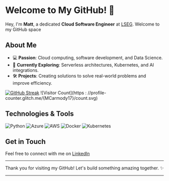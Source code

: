 # Welcome to My GitHub! 🚀

Hey, I'm **Matt**, a dedicated **Cloud Software Engineer** at [LSEG](https://uk.linkedin.com/company/london-stock-exchange-group). Welcome to my GitHub space 

## About Me

- 💻 **Passion**: Cloud computing, software development, and Data Science.
- 🌱 **Currently Exploring**: Serverless architectures, Kubernetes, and AI integrations.
- 🛠️ **Projects**: Creating solutions to solve real-world problems and improve efficiency.

[![GitHub Streak](https://streak-stats.demolab.com/?user=MCarmody17)](https://git.io/streak-stats)
![Visitor Count](https : //profile-counter.glitch.me/{MCarmody17}/count.svg)
## Technologies & Tools

![Python](https://img.shields.io/badge/Python-3776AB?style=for-the-badge&logo=python&logoColor=white)
![Azure](https://img.shields.io/badge/Azure-0078D4?style=for-the-badge&logo=azure-devops&logoColor=white)
![AWS](https://img.shields.io/badge/AWS-232F3E?style=for-the-badge&logo=amazon-aws&logoColor=white)
![Docker](https://img.shields.io/badge/Docker-2496ED?style=for-the-badge&logo=docker&logoColor=white)
![Kubernetes](https://img.shields.io/badge/Kubernetes-326CE5?style=for-the-badge&logo=kubernetes&logoColor=white)

## Get in Touch

Feel free to connect with me on [LinkedIn](https://www.linkedin.com/in/matthewcarmodyuq)


---

Thank you for visiting my GitHub! Let's build something amazing together. ✨

****
<!---

#![Profile Image](https://via.placeholder.com/150.png?text=Profile+Image)


MCarmody17/MCarmody17 is a ✨ special ✨ repository because its `README.md` (this file) appears on your GitHub profile.
You can click the Preview link to take a look at your changes.
--->
